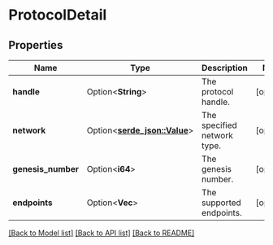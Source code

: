 # ProtocolDetail

## Properties

Name | Type | Description | Notes
------------ | ------------- | ------------- | -------------
**handle** | Option<**String**> | The protocol handle. | [optional]
**network** | Option<[**serde_json::Value**](.md)> | The specified network type. | [optional]
**genesis_number** | Option<**i64**> | The genesis number. | [optional]
**endpoints** | Option<**Vec<String>**> | The supported endpoints. | [optional]

[[Back to Model list]](../README.md#documentation-for-models) [[Back to API list]](../README.md#documentation-for-api-endpoints) [[Back to README]](../README.md)


